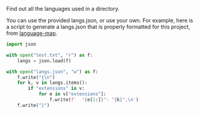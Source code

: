 Find out all the languages used in a directory.

You can use the provided langs.json, or use your own. For example, here is a script to generate a langs.json that is properly formatted for this project, from [language-map](https://github.com/blakeembrey/language-map/blob/main/languages.json).

```python
import json

with open("test.txt", "r") as f:
    langs = json.load(f)

with open("langs.json", "w") as f:
    f.write("{\n")
    for k, v in langs.items():
        if "extensions" in v:
            for e in v["extensions"]:
                f.write(f'  "{e[1:]}": "{k}",\n')
    f.write("}")
```
